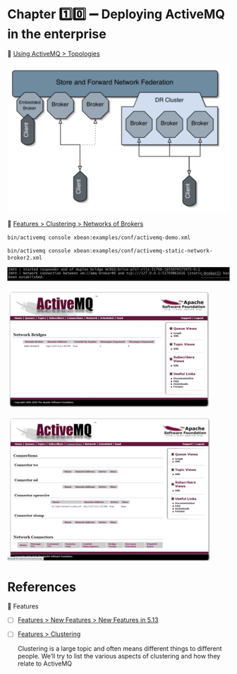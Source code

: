 # Chapter :one::zero: :heavy_minus_sign: Deploying ActiveMQ in the enterprise

:round_pushpin: [Using ActiveMQ > Topologies](https://activemq.apache.org/topologies)

<img src="../../images/activemq-topologies.png" width=575 > </img>

:round_pushpin: [Features > Clustering > Networks of Brokers](https://activemq.apache.org/networks-of-brokers.html)

```
bin/activemq console xbean:examples/conf/activemq-demo.xml 
```

```
bin/activemq console xbean:examples/conf/activemq-static-network-broker2.xml 
``` 

<img src="../../images/activemq-network-trace.png" width=1570 > </img>

<img src="../../images/activemq-web-console-network.png" width=461 > </img>

<img src="../../images/activemq-web-console-connection.png" width=461 > </img>

# References

:round_pushpin: Features

- [ ] [Features > New Features > New Features in 5.13](https://activemq.apache.org/new-features-in-513)

- [ ] [Features > Clustering](https://activemq.apache.org/clustering)

  Clustering is a large topic and often means different things to different people. We’ll try to list the various aspects of clustering and how they relate to ActiveMQ




